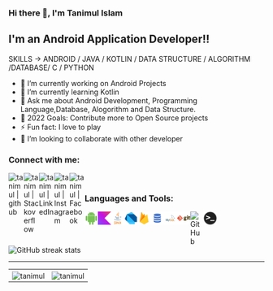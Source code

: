 ### Hi there 👋, I'm Tanimul Islam
## I'm an Android Application Developer!!

SKILLS ->  ANDROID / JAVA / KOTLIN / DATA STRUCTURE / ALGORITHM /DATABASE/ C / PYTHON 

- 🔭 I’m currently working on  Android Projects
- 🌱 I’m currently learning Kotlin  
- 💬 Ask me about Android Development, Programming Language,Database, Alogorithm and Data Structure. 
- 🥅 2022 Goals: Contribute more to Open Source projects
- ⚡ Fun fact: I love to play
- 👯 I’m looking to collaborate with other developer

### Connect with me:
<!-- [website]: https://ronyaburaihan.me -->
[stackoverflow]: https://stackoverflow.com/users/18262004
[facebook]: https://www.facebook.com/tanimulislam.fuad
[instagram]: https://www.instagram.com/fuad7594
[linkedin]: https://www.linkedin.com/in/tanimul-islam-131102232/
[github]: https://github.com/Tanimul

[<img align="left" alt="tanimul | github" width="30px" src="https://encrypted-tbn0.gstatic.com/images?q=tbn:ANd9GcQN0Uu0auB-_30X62d-vUYM-jhN4TkqPqgv6A&usqp=CAU" />][github]
[<img align="left" alt="tanimul | Stackoverflow" width="30px" src="https://upload.wikimedia.org/wikipedia/commons/thumb/e/ef/Stack_Overflow_icon.svg/768px-Stack_Overflow_icon.svg.png" />][stackoverflow]
[<img align="left" alt="tanimul | LinkedIn" width="30px" src="https://www.citypng.com/public/uploads/preview/hd-square-white-outline-linkedin-icon-png-31624155196exv4kdg0si.png" />][linkedin]
[<img align="left" alt="tanimul | Instagram" width="30px" src="https://www.pinclipart.com/picdir/middle/538-5385580_circle-clip-art-black-and-white.png" />][instagram]
[<img align="left" alt="tanimul | Facebook" width="30px" src="https://www.freeiconspng.com/uploads/images-facebook-f-logo-png-transparent-background-page-2-29.png" />][facebook]

<br />

### Languages and Tools:

<img align="left" alt="Android" width="26px" src="https://raw.githubusercontent.com/github/explore/80688e429a7d4ef2fca1e82350fe8e3517d3494d/topics/android/android.png" />
<img align="left" alt="Kotlin" width="26px" src="https://raw.githubusercontent.com/github/explore/80688e429a7d4ef2fca1e82350fe8e3517d3494d/topics/kotlin/kotlin.png" />
<img align="left" alt="Java" width="26px" src="https://raw.githubusercontent.com/github/explore/80688e429a7d4ef2fca1e82350fe8e3517d3494d/topics/java/java.png"" />
<!--
<img align="left" alt="Flutter" width="26px" src="https://raw.githubusercontent.com/github/explore/80688e429a7d4ef2fca1e82350fe8e3517d3494d/topics/flutter/flutter.png" />
-->

<img align="left" alt="Dart" width="26px" src="https://raw.githubusercontent.com/github/explore/80688e429a7d4ef2fca1e82350fe8e3517d3494d/topics/dart/dart.png" />
<!--
<img align="left" alt="JavaScript" width="26px" src="https://raw.githubusercontent.com/github/explore/80688e429a7d4ef2fca1e82350fe8e3517d3494d/topics/javascript/javascript.png" />
<img align="left" alt="Node.js" width="26px" src="https://raw.githubusercontent.com/github/explore/80688e429a7d4ef2fca1e82350fe8e3517d3494d/topics/nodejs/nodejs.png" />
-->
<img align="left" alt="Firebase" width="26px" src="https://raw.githubusercontent.com/github/explore/80688e429a7d4ef2fca1e82350fe8e3517d3494d/topics/firebase/firebase.png" />
<img align="left" alt="SQL" width="26px" src="https://raw.githubusercontent.com/github/explore/80688e429a7d4ef2fca1e82350fe8e3517d3494d/topics/sql/sql.png" />
<img align="left" alt="MySQL" width="26px" src="https://raw.githubusercontent.com/github/explore/80688e429a7d4ef2fca1e82350fe8e3517d3494d/topics/mysql/mysql.png" />
<!--
<img align="left" alt="MongoDB" width="26px" src="https://raw.githubusercontent.com/github/explore/80688e429a7d4ef2fca1e82350fe8e3517d3494d/topics/mongodb/mongodb.png" />
-->
<img align="left" alt="Git" width="26px" src="https://raw.githubusercontent.com/github/explore/80688e429a7d4ef2fca1e82350fe8e3517d3494d/topics/git/git.png" />
<img align="left" alt="GitHub" width="26px" src="https://encrypted-tbn0.gstatic.com/images?q=tbn:ANd9GcQN0Uu0auB-_30X62d-vUYM-jhN4TkqPqgv6A&usqp=CAU" />
<img align="left" alt="Terminal" width="26px" src="https://raw.githubusercontent.com/github/explore/80688e429a7d4ef2fca1e82350fe8e3517d3494d/topics/terminal/terminal.png" />

<br />
<br />

<!--
[![Top Langs](https://github-readme-stats.vercel.app/api/top-langs/?username=Tanimul)](https://github.com/anuraghazra/github-readme-stats)

![GitHub stats](https://github-readme-stats.vercel.app/api?username=Tanimul&show_icons=true&count_private=true)  
-->

![GitHub streak stats](https://github-readme-streak-stats.herokuapp.com/?user=Tanimul&theme=dark)  
<!--
![Profile views](https://gpvc.arturio.dev/Tanimul)  
-->

---

<table cellspacing="0" cellpadding="0" style="border:none;" align="center">
  <tr>
    <td>
      <img align="center" src="https://github-readme-stats.vercel.app/api/top-langs/?username=ronyaburaihan&theme=dark&layout=compact" alt="tanimul" />
    </td>
    <td>
      <img align="center" src="https://github-readme-stats.vercel.app/api?username=tanimul&show_icons=true&theme=dark&line_height=27&count_private=true&hide=issues" alt="tanimul" />
    </td>
   </tr>
</table>

<!-- [![Top Langs](https://github-readme-stats.vercel.app/api/top-langs/?username=tanimul&theme=dark&layout=compact)](https://github.com/tanimul/github-readme-stats)

[![tanimul's GitHub stats](https://github-readme-stats.vercel.app/api?username=tanimul&show_icons=true&theme=dark&line_height=27&count_private=true&hide=issues)](https://github.com/tanimul/github-readme-stats) -->
